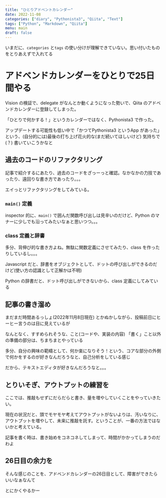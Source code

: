 ```yaml
---
title: "ひとりアドベントカレンダー"
date: 2022-11-08
categories: ["diary", "Pythonista3", "Qiita", "Text"]
tags: ["Python", "Markdown", "Qiita"]
menu: main
draft: false
---
```



いまだに、`categories` と`tags` の使い分けが理解できていない。思い付いたものをとりあえずで入れてる

# アドベンドカレンダーをひとりで25日間やる

Vision の検証で、delegate がなんとか動くようになった勢いで、Qiita のアドベンドカレンダーに登録してしまった。

「ひとりで何かする！」というカレンダーではなく、Pythonista3 で作った。

アップデートする可能性も低い中で「かつてPythonista3 というApp があった」という、(自分的には)最後の打ち上げ花火的な(まだ続いてほしいけど) 気持ちで(？) 書いていこうかなと

## 過去のコードのリファクタリング

記事で紹介するにあたり、過去のコードをざっーっと確認。なかなかの力技であったり、遠回りな書き方であったり。。。

エイっとリファクタリングをしてみている。

### `main()` 定義

inspector 的に、`main()` で囲んだ関数呼び出しは見辛いのだけど、Python のマナーに少しでも沿ってみたいなぁと思いつつ。。。

### class 定義と辞書

多分、背伸び的な書き方よね。無駄に関数定義にさせてみたり、class を作ったりしているし。。。

Javascript だと、辞書をオブジェクトとして、ドットの呼び出しができるのだけど(使い方の認識として正解かは不明)

Python の辞書だと、ドット呼び出しができないから、class 定義にしてみている

## 記事の書き溜め

まだまだ時間あるっしょ(2022年11月8日現在) とかぬかしながら、投稿前日にヒーヒー言うのは目に見えているが

なんとなく、すすめられそうな、こと(コードや、実装の内容) 「書く」こと以外の準備の部分は、ちまちまとやっている

多分、自分の興味の範疇として、何か楽になりそう！という、コアな部分の外側で何かをするのが好きなんだろうなと、自己分析をしている感じ

だから、テキストエディタが好きなんだろうなと。。。

## とりいそぎ、アウトプットの練習を

ここでは、推敲もせずにだらだらと書き、量を増やしていくことをやっていきたい。

現在の状況だと、頭でモヤモヤ考えてアウトプットがないよりは、汚いなりに、アウトプットを増やして、未来に推敲を託す。ということが、一番の方法ではないかと考えている。

記事を書く時は、書き始めをコネコネしてしまって、時間がかかってしまうのだわよ

## 26日目の余力を

そんな感じのことを、アドベンドカレンダーの26日目として、障害ができたらいいなぁなんて

とにかくやるかー

